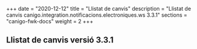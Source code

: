 +++
date        = "2020-12-12"
title       = "Llistat de canvis"
description = "Llistat de canvis canigo.integration.notificacions.electroniques.ws 3.3.1"
sections    = "canigo-fwk-docs"
weight		= 2
+++

## Llistat de canvis versió 3.3.1



